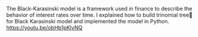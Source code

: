 The Black-Karasinski model is a framework used in finance to describe the behavior of interest rates over time. 
I explained how to build trinomial tree for Black Karasinski model and implemented the model in Python.
https://youtu.be/obHb1pKlvNQ
